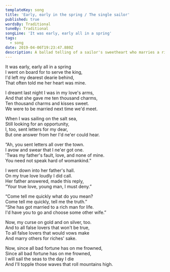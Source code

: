 ```yaml
---
templateKey: song
title: 'Early, early in the spring / The single sailor'
published: true
wordsBy: Traditional
tuneBy: Traditional
songLine: 'It was early, early all in a spring'
tags:
  - song
date: 2019-04-06T19:23:47.880Z
description: A ballad telling of a sailor's sweetheart who marries a rich man.
---
```

It was early, early all in a spring\
I went on board for to serve the king,\
I'd left my dearest dearie behind,\
That often told me her heart was mine.

I dreamt last night I was in my love's arms,\
And that she gave me ten thousand charms,\
Ten thousand charms and kisses sweet.\
We were to be married next time we'd meet.

When I was sailing on the salt sea,\
Still looking for an opportunity,\
I, too, sent letters for my dear,\
But one answer from her I'd ne'er could hear.

“Ah, you sent letters all over the town.\
I avow and swear that I ne'er got one.\
'Twas my father's fault, love, and none of mine.\
You need not speak hard of womankind.”

I went down into her father's hall.\
On my true love loudly I did call.\
Her father answered, made this reply,\
“Your true love, young man, I must deny.”

“Come tell me quickly what do you mean?\
Come tell me quickly, tell me the truth.”\
“She has got married to a rich man for life.\
I'd have you to go and choose some other wife.”

Now, my curse on gold and on silver, too.\
And to all false lovers that won't be true,\
To all false lovers that would vows make\
And marry others for riches' sake.

Now, since all bad fortune has on me frowned,\
Since all bad fortune has on me frowned,\
I will sail the seas to the day I die\
And I'll topple those waves that roll mountains high.
